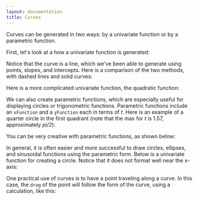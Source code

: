 ```yaml
---
layout: documentation
title: Curves
---
```


Curves can be generated in two ways: by a univariate function or by a parametric function. 

First, let's look at a how a univariate function is generated: 

<div filename="curve/simple_curve" width="800" height="710" class="codePreview"></div>

Notice that the curve is a line, which we've been able to generate using points, slopes, and intercepts. Here is a comparison of the two methods, with dashed lines and solid curves: 

<div filename="curve/curves_vs_lines" width="800" height="710" class="codePreview"></div>

Here is a more complicated univariate function, the quadratic function: 

<div filename="curve/quadratic_curve" width="800" height="710" class="codePreview"></div>

We can also create parametric functions, which are especially useful for displaying circles or trigonometric functions. Parametric functions include an `xFunction` and a `yFunction` each in terms of _t_. Here is an example of a quarter circle in the first quadrant (note that the max for _t_ is 1.57, approximately _pi/2_):

<div filename="curve/circle_quarter" width="800" height="710" class="codePreview"></div>

You can be very creative with parametric functions, as shown below: 

<div filename="curve/parametric" width="800" height="710" class="codePreview"></div>

In general, it is often easier and more successful to draw circles, ellipses, and sinusoidal functions using the parametric form. Below is a univariate function for creating a circle. Notice that it does not format well near the x-axis:

<div filename="curve/univariate_circle" width="800" height="710" class="codePreview"></div>

One practical use of curves is to have a point traveling along a curve. In this case, the `drag` of the point will follow the form of the curve, using a calculation, like this: 

<div filename="curve/point_curve_drag" width="800" height="710" class="codePreview"></div>


